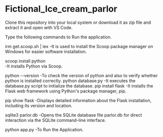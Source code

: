 # Fictional_Ice_cream_parlor

Clone this repository into your local system or download it as zip file and extract it and open with VS Code.

Type the following commands to Run the application.

irm get.scoop.sh | iex
-It is used to install the Scoop package manager on Windows for easier software installation.

scoop install python  
-It installs Python via Scoop.

 python --version 
-To check the version of python and also to verify whether python is installed correctly. 
python database.py 
-It executes the database.py script to initialize the database.
 pip install flask 
-It installs the Flask web framework using Python's package manager, pip.  

pip show flask 
-Displays detailed information about the Flask installation, including its version and location.

sqlite3 parlor.db
-Opens the SQLite database file parlor.db for direct interaction via the SQLite command-line interface.  

python app.py 
-To Run the Application.
